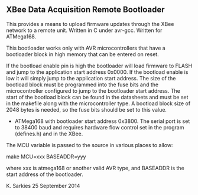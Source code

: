 XBee Data Acquisition Remote Bootloader
---------------------------------------

This provides a means to upload firmware updates through the XBee network to
a remote unit. Written in C under avr-gcc. Written for ATMega168. 

This bootloader works only with AVR microcontrollers that have a bootloader
block in high memory that can be entered on reset.

If the bootload enable pin is high the bootloader will load firmware to FLASH
and jump to the application start address 0x0000. If the bootload enable is low
it will simply jump to the application start address. The size of the bootload
block must be programmed into the fuse bits and the microcontroller configured
to jump to the bootloader start address. The start of the bootload block can be
found in the datasheets and must be set in the makefile along with the
microcontroller type. A bootload block size of 2048 bytes is needed, so the
fuse bits should be set to this value.

- ATMega168 with bootloader start address 0x3800. The serial port is set to
  38400 baud and requires hardware flow control set in the program (defines.h)
  and in the XBee.

The MCU variable is passed to the source in various places to allow:

make MCU=xxx BASEADDR=yyy

where xxx is atmega168 or another valid AVR type, and BASEADDR is the start
address of the bootloader.

K. Sarkies
25 September 2014

